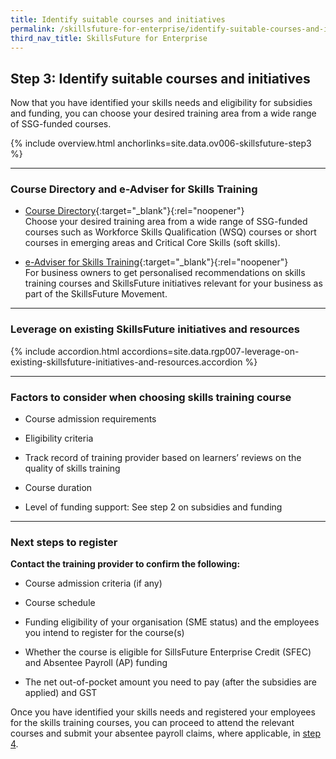 ```yaml
---
title: Identify suitable courses and initiatives
permalink: /skillsfuture-for-enterprise/identify-suitable-courses-and-initiatives/
third_nav_title: SkillsFuture for Enterprise
---
```


## Step 3: Identify suitable courses and initiatives

Now that you have identified your skills needs and eligibility for subsidies and funding, you can choose your desired training area from a wide range of SSG-funded courses.

{% include overview.html anchorlinks=site.data.ov006-skillsfuture-step3 %}

----
<a name="directory-and-eadviser"></a>
### Course Directory and e-Adviser for Skills Training

- [Course Directory](https://courses.enterprisejobskills.gov.sg/Course_Internet/CourseList.aspx?IsNew=False&IsPopular=False&IsFeatured=False){:target="_blank"}{:rel="noopener"}<br>Choose your desired training area from a wide range of SSG-funded courses such as Workforce Skills Qualification (WSQ) courses or short courses in emerging areas and Critical Core Skills (soft skills).

- [e-Adviser for Skills Training](https://eadviser.gobusiness.io/skillstraining?src=rgp_skillsfuture_step3){:target="_blank"}{:rel="noopener"}<br>For business owners to get personalised recommendations on skills training courses and SkillsFuture initiatives relevant for your business as part of the SkillsFuture Movement.

----
<a name="leverage-existing"></a>
### Leverage on existing SkillsFuture initiatives and resources

{% include accordion.html accordions=site.data.rgp007-leverage-on-existing-skillsfuture-initiatives-and-resources.accordion %}

----
<a name="factors-to-consider"></a>
### Factors to consider when choosing skills training course

- Course admission requirements

- Eligibility criteria

- Track record of training provider based on learners’ reviews on the quality of skills training

- Course duration 

- Level of funding support: See step 2 on subsidies and funding 

----
<a name="next-steps"></a>
### Next steps to register

**Contact the training provider to confirm the following:**

- Course admission criteria (if any)

- Course schedule

- Funding eligibility of your organisation (SME status) and the employees you intend to register for the course(s)

- Whether the course is eligible for SillsFuture Enterprise Credit (SFEC) and Absentee Payroll (AP) funding 

- The net out-of-pocket amount you need to pay (after the subsidies are applied) and GST

Once you have identified your skills needs and registered your employees for the skills training courses, you can proceed to attend the relevant courses and submit your absentee payroll claims, where applicable, in [step 4](/skillsfuture-for-enterprise/claim-absentee-payroll-funding/?src=rgp_skillsfuture_step3).


<script src="/jquery/jquery.min.js"></script>
<script src="/jquery/bp-menu-new-tab.js"></script>

